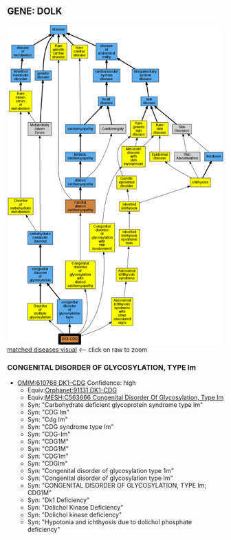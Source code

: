 
## GENE: DOLK

![image](DOLK.png)
[matched diseases visual](DOLK.png)  <-- click on raw to zoom


### CONGENITAL DISORDER OF GLYCOSYLATION, TYPE Im
 * [OMIM:610768 DK1-CDG](http://beta.monarchinitiative.org/disease/OMIM:610768) Confidence: high
    * Equiv:[Orphanet:91131 DK1-CDG](http://beta.monarchinitiative.org/disease/Orphanet:91131)
    * Equiv:[MESH:C563666 Congenital Disorder Of Glycosylation, Type Im](http://beta.monarchinitiative.org/disease/MESH:C563666)
    * Syn: "Carbohydrate deficient glycoprotein syndrome type Im"
    * Syn: "CDG Im"
    * Syn: "Cdg Im"
    * Syn: "CDG syndrome type Im"
    * Syn: "CDG-Im"
    * Syn: "CDG1M"
    * Syn: "CDG1M"
    * Syn: "CDG1m"
    * Syn: "CDGIm"
    * Syn: "Congenital disorder of glycosylation type 1m"
    * Syn: "Congenital disorder of glycosylation type Im"
    * Syn: "CONGENITAL DISORDER OF GLYCOSYLATION, TYPE Im; CDG1M"
    * Syn: "Dk1 Deficiency"
    * Syn: "Dolichol Kinase Deficiency"
    * Syn: "Dolichol kinase deficiency"
    * Syn: "Hypotonia and ichthyosis due to dolichol phosphate deficiency"
